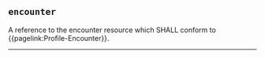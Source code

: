 ## `encounter`

A reference to the encounter resource which SHALL conform to {{pagelink:Profile-Encounter}}.

---
